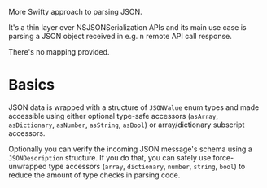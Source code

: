 More Swifty approach to parsing JSON.

It's a thin layer over NSJSONSerialization APIs and its main use case is parsing a JSON object received in e.g. n remote API call response.

There's no mapping provided.

Basics
======

JSON data is wrapped with a structure of `JSONValue` enum types and made accessible using either optional type-safe accessors (`asArray`, `asDictionary`, `asNumber`, `asString`, `asBool`) or array/dictionary subscript accessors.

Optionally you can verify the incoming JSON message's schema using a `JSONDescription` structure. If you do that, you can safely use force-unwrapped type accessors (`array`, `dictionary`, `number`, `string`, `bool`) to reduce the amount of type checks in parsing code.
